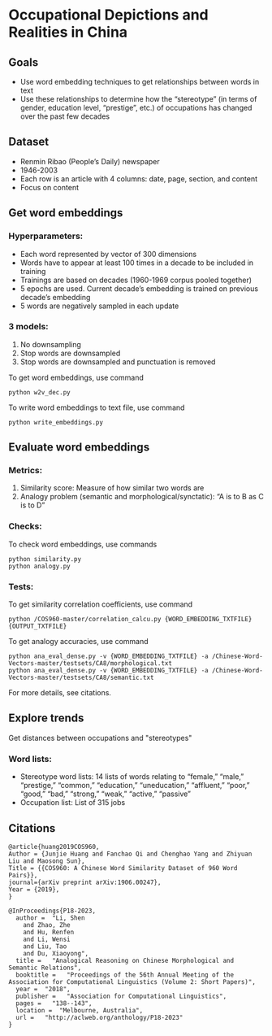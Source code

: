 # Occupational Depictions and Realities in China

## Goals
- Use word embedding techniques to get relationships between words in text
- Use these relationships to determine how the “stereotype” (in terms of gender, education level, “prestige”, etc.) of occupations has changed over the past few decades

## Dataset
- Renmin Ribao (People’s Daily) newspaper
- 1946-2003
- Each row is an article with 4 columns: date, page, section, and content
- Focus on content

## Get word embeddings
### Hyperparameters:
- Each word represented by vector of 300 dimensions
- Words have to appear at least 100 times in a decade to be included in training
- Trainings are based on decades (1960-1969 corpus pooled together)
- 5 epochs are used. Current decade’s embedding is trained on previous decade’s embedding
- 5 words are negatively sampled in each update

### 3 models:
1. No downsampling
2. Stop words are downsampled
3. Stop words are downsampled and punctuation is removed

To get word embeddings, use command
```
python w2v_dec.py
```

To write word embeddings to text file, use command
```
python write_embeddings.py
```

## Evaluate word embeddings
### Metrics:
1. Similarity score: Measure of how similar two words are
2. Analogy problem (semantic and morphological/synctatic): “A is to B as C is to D”

### Checks:
To check word embeddings, use commands
```
python similarity.py
python analogy.py
```

### Tests:
To get similarity correlation coefficients, use command
```
python /COS960-master/correlation_calcu.py {WORD_EMBEDDING_TXTFILE} {OUTPUT_TXTFILE}
```

To get analogy accuracies, use command
```
python ana_eval_dense.py -v {WORD_EMBEDDING_TXTFILE} -a /Chinese-Word-Vectors-master/testsets/CA8/morphological.txt
python ana_eval_dense.py -v {WORD_EMBEDDING_TXTFILE} -a /Chinese-Word-Vectors-master/testsets/CA8/semantic.txt
```

For more details, see citations.

## Explore trends
Get distances between occupations and "stereotypes"

### Word lists:
- Stereotype word lists: 14 lists of words relating to “female,” “male,” “prestige,” “common,” “education,” “uneducation,” “affluent,” “poor,” “good,” “bad,” “strong,” “weak,” “active,” “passive”
- Occupation list: List of 315 jobs

## Citations
```
@article{huang2019COS960,
Author = {Junjie Huang and Fanchao Qi and Chenghao Yang and Zhiyuan Liu and Maosong Sun},
Title = {{COS960: A Chinese Word Similarity Dataset of 960 Word Pairs}},
journal={arXiv preprint arXiv:1906.00247},
Year = {2019},
}

@InProceedings{P18-2023,
  author =  "Li, Shen
    and Zhao, Zhe
    and Hu, Renfen
    and Li, Wensi
    and Liu, Tao
    and Du, Xiaoyong",
  title =   "Analogical Reasoning on Chinese Morphological and Semantic Relations",
  booktitle =   "Proceedings of the 56th Annual Meeting of the Association for Computational Linguistics (Volume 2: Short Papers)",
  year =  "2018",
  publisher =   "Association for Computational Linguistics",
  pages =   "138--143",
  location =  "Melbourne, Australia",
  url =   "http://aclweb.org/anthology/P18-2023"
}
```
